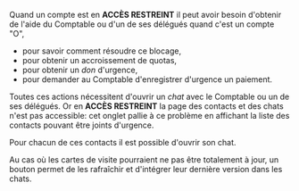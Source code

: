 Quand un compte est en **ACCÈS RESTREINT** il peut avoir besoin d'obtenir de l'aide du Comptable ou d'un de ses délégués quand c'est un compte "O",
- pour savoir comment résoudre ce blocage,
- pour obtenir un accroissement de quotas,
- pour obtenir un _don_ d'urgence,
- pour demander au Comptable d'enregistrer d'urgence un paiement.

Toutes ces actions nécessitent d'ouvrir un _chat_ avec le Comptable ou un de ses délégués. Or en **ACCÈS RESTREINT** la page des contacts et des chats n'est pas accessible: cet onglet pallie à ce problème en affichant la liste des contacts pouvant être joints d'urgence.

Pour chacun de ces contacts il est possible d'ouvrir son chat.

Au cas où les cartes de visite pourraient ne pas être totalement à jour, un bouton permet de les rafraîchir et d'intégrer leur dernière version dans les chats.
